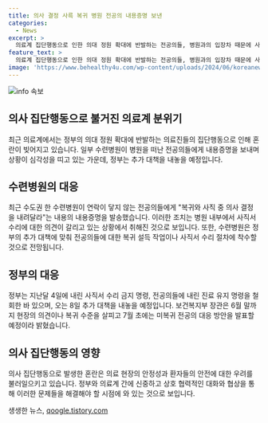 ```yaml
---
title: 의사 결정 사륵 복귀 병원 전공의 내용증명 보낸
categories:
  - News
excerpt: >
  의료계 집단행동으로 인한 의대 정원 확대에 반발하는 전공의들, 병원과의 입장차 때문에 사직서 수리에 대한 의견이 갈리고 있는 상황. 정부는 대책 발표 예정. 내용증명을 통해 전공의들에게 복귀와 사직 결정을 요청했으며, 보건복지부는 추가 대책을 내놓을 예정. 현재 병원과 전공의들은 움직임을 보이지 않고 있으며, 수련병원은 복귀 설득 작업이나 사직서 수리에 착수할 예정으로 보인다.
feature_text: >
  의료계 집단행동으로 인한 의대 정원 확대에 반발하는 전공의들, 병원과의 입장차 때문에 사직서 수리에 대한 의견이 갈리고 있는 상황. 정부는 대책 발표 예정. 내용증명을 통해 전공의들에게 복귀와 사직 결정을 요청했으며, 보건복지부는 추가 대책을 내놓을 예정. 현재 병원과 전공의들은 움직임을 보이지 않고 있으며, 수련병원은 복귀 설득 작업이나 사직서 수리에 착수할 예정으로 보인다.
image: 'https://www.behealthy4u.com/wp-content/uploads/2024/06/koreanews.jpg'
---
```


<p><img src="https://www.behealthy4u.com/wp-content/uploads/2024/06/koreanews.jpg" alt="info 속보" /></p>

<h2 data-ke-size="size26">의사 집단행동으로 불거진 의료계 분위기</h2>

<p data-ke-size="size16">최근 의료계에서는 정부의 의대 정원 확대에 반발하는 의료진들의 집단행동으로 인해 혼란이 빚어지고 있습니다. 일부 수련병원이 병원을 떠난 전공의들에게 내용증명을 보내며 상황이 심각성을 띠고 있는 가운데, 정부는 추가 대책을 내놓을 예정입니다.</p>

<h2 data-ke-size="size26">수련병원의 대응</h2>

<p data-ke-size="size16">최근 수도권 한 수련병원이 연락이 닿지 않는 전공의들에게 "복귀와 사직 중 의사 결정을 내려달라"는 내용의 내용증명을 발송했습니다. 이러한 조치는 병원 내부에서 사직서 수리에 대한 의견이 갈리고 있는 상황에서 취해진 것으로 보입니다. 또한, 수련병원은 정부의 추가 대책에 맞춰 전공의들에 대한 복귀 설득 작업이나 사직서 수리 절차에 착수할 것으로 전망됩니다.</p>

<h2 data-ke-size="size26">정부의 대응</h2>

<p data-ke-size="size16">정부는 지난달 4일에 내린 사직서 수리 금지 명령, 전공의들에 내린 진료 유지 명령을 철회한 바 있으며, 오는 8일 추가 대책을 내놓을 예정입니다. 보건복지부 장관은 6월 말까지 현장의 의견이나 복귀 수준을 살피고 7월 초에는 미복귀 전공의 대응 방안을 발표할 예정이라 밝혔습니다.</p>

<h2 data-ke-size="size26">의사 집단행동의 영향</h2>

<p data-ke-size="size16">의사 집단행동으로 발생한 혼란은 의료 현장의 안정성과 환자들의 안전에 대한 우려를 불러일으키고 있습니다. 정부와 의료계 간에 신중하고 상호 협력적인 대화와 협상을 통해 이러한 문제들을 해결해야 할 시점에 와 있는 것으로 보입니다.</p>
생생한 뉴스, <a href="https://qoogle.tistory.com" rel="dofollow">qoogle.tistory.com</a>


